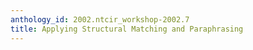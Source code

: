 ```yaml
---
anthology_id: 2002.ntcir_workshop-2002.7
title: Applying Structural Matching and Paraphrasing
---
```

